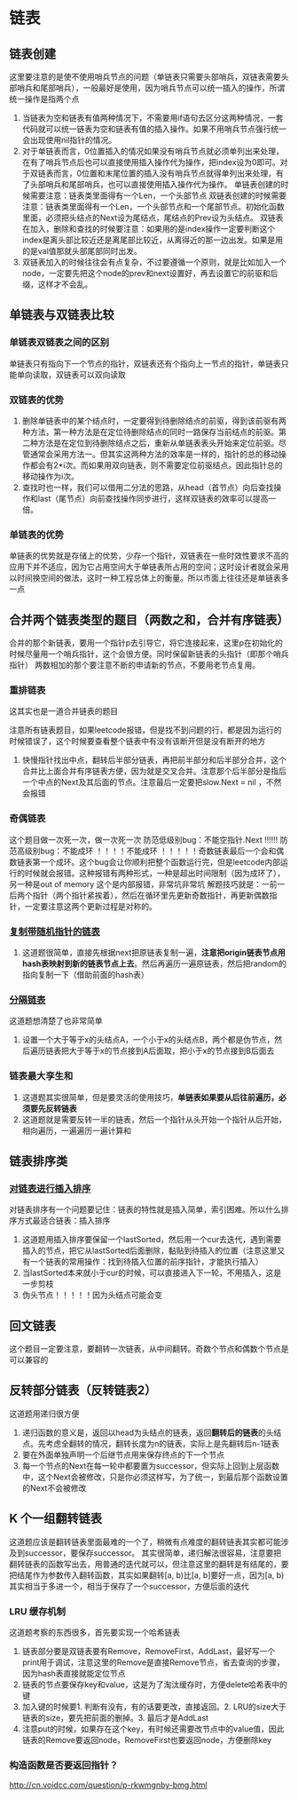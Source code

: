 # 链表

## 链表创建
这里要注意的是使不使用哨兵节点的问题（单链表只需要头部哨兵，双链表需要头部哨兵和尾部哨兵），一般最好是使用，因为哨兵节点可以统一插入的操作，所谓统一操作是指两个点
1. 当链表为空和链表有值两种情况下，不需要用if语句去区分这两种情况，一套代码就可以统一链表为空和链表有值的插入操作。如果不用哨兵节点强行统一会出现使用nil指针的情况。
2. 对于单链表而言，0位置插入的情况如果没有哨兵节点就必须单列出来处理，在有了哨兵节点后也可以直接使用插入操作代为操作，把index设为0即可。对于双链表而言，0位置和末尾位置的插入没有哨兵节点就得单列出来处理，有了头部哨兵和尾部哨兵，也可以直接使用插入操作代为操作。
单链表创建的时候需要注意：链表类里面得有一个Len，一个头部节点
双链表创建的时候需要注意：链表类里面得有一个Len，一个头部节点和一个尾部节点。初始化函数里面，必须把头结点的Next设为尾结点，尾结点的Prev设为头结点。
双链表在加入，删除和查找的时候要注意：如果用的是index操作一定要判断这个index是离头部比较近还是离尾部比较近，从离得近的那一边出发。如果是用的是val值那就头部尾部同时出发。
3. 双链表加入的时候往往会有点复杂，不过要遵循一个原则，就是比如加入一个node，一定要先把这个node的prev和next设置好，再去设置它的前驱和后缀，这样才不会乱。

## 单链表与双链表比较
### 单链表双链表之间的区别
单链表只有指向下一个节点的指针，双链表还有个指向上一节点的指针，单链表只能单向读取，双链表可以双向读取

### 双链表的优势
1. 删除单链表中的某个结点时，一定要得到待删除结点的前驱，得到该前驱有两种方法，第一种方法是在定位待删除结点的同时一路保存当前结点的前驱。第二种方法是在定位到待删除结点之后，重新从单链表表头开始来定位前驱。尽管通常会采用方法一。但其实这两种方法的效率是一样的，指针的总的移动操作都会有2*i次。而如果用双向链表，则不需要定位前驱结点。因此指针总的移动操作为i次。
2. 查找时也一样，我们可以借用二分法的思路，从head（首节点）向后查找操作和last（尾节点）向前查找操作同步进行，这样双链表的效率可以提高一倍。
### 单链表的优势
单链表的优势就是存储上的优势，少存一个指针，双链表在一些时效性要求不高的应用下并不适应，因为它占用空间大于单链表所占用的空间；这时设计者就会采用以时间换空间的做法，这时一种工程总体上的衡量。所以市面上往往还是单链表多一点


## 合并两个链表类型的题目（两数之和，合并有序链表）
合并的那个新链表，要用一个指针p去引导它，将它连接起来，这里p在初始化的时候尽量用一个哨兵指针，这个会很方便。同时保留新链表的头指针（即那个哨兵指针）
两数相加的那个要注意不断的申请新的节点，不要用老节点复用。

### 重排链表

这其实也是一道合并链表的题目

注意所有链表题目，如果leetcode报错，但是找不到问题的行，都是因为运行的时候错误了，这个时候要查看整个链表中有没有该断开但是没有断开的地方

1. 快慢指针找出中点，翻转后半部分链表，再把前半部分和后半部分合并，这个合并比上面合并有序链表方便，因为就是交叉合并。注意那个后半部分是指后一个中点的Next及其后面的节点。注意最后一定要把slow.Next = nil ，不然会报错

### 奇偶链表

这个题目做一次死一次，做一次死一次
防范低级别bug：不能空指针.Next !!!!!!
防范高级别bug：不能成环 ！！！！不能成环 ！！！！！奇数链表最后一个会和偶数链表第一个成环。这个bug会让你顺利把整个函数运行完，但是leetcode内部运行的时候就会报错。这种报错有两种形式，一种是超出时间限制（因为成环了），另一种是out of memory 这个是内部报错，非常坑非常坑
解题技巧就是：一前一后两个指针（两个指针紧挨着），然后在循环里先更新奇数指针，再更新偶数指针，一定要注意这两个更新过程是对称的。

### [复制带随机指针的链表](https://leetcode-cn.com/problems/copy-list-with-random-pointer/)

1.  这道题很简单，直接先根据next把原链表复制一遍，**注意把origin链表节点用hash表映射到新的链表节点上去**。然后再遍历一遍原链表，然后把random的指向复制一下（借助前面的hash表）

### [分隔链表](https://leetcode-cn.com/problems/partition-list/)

这道题想清楚了也非常简单

1. 设置一个大于等于x的头结点A，一个小于x的头结点B，两个都是伪节点，然后遍历链表把大于等于x的节点接到A后面取，把小于x的节点接到B后面去

### 链表最大孪生和
1. 这道题其实很简单，但是要灵活的使用技巧，**单链表如果要从后往前遍历，必须要先反转链表**
2. 这道题就是需要反转一半的链表，然后一个指针从头开始一个指针从后开始，相向遍历，一遍遍历一遍计算和

## 链表排序类

### [对链表进行插入排序](https://leetcode-cn.com/problems/insertion-sort-list/)

对链表排序有一个问题要记住：链表的特性就是插入简单，索引困难。所以什么排序方式最适合链表：插入排序

1. 这道题用插入排序要保留一个lastSorted，然后用一个cur去迭代，遇到需要插入的节点，把它从lastSorted后面删除，黏贴到待插入的位置（注意这里又有一个链表的常用操作：找到待插入位置的前序指针，才能执行插入）
2. 当lastSorted本来就小于cur的时候，可以直接进入下一轮，不用插入，这是一步剪枝
3. 伪头节点！！！！！因为头结点可能会变

## 回文链表
这个题目一定要注意，要翻转一次链表，从中间翻转。奇数个节点和偶数个节点是可以兼容的





## 反转部分链表（反转链表2）
这道题用递归很方便
1. 递归函数的意义是，返回以head为头结点的链表，返回**翻转后的链表**的头结点。先考虑全翻转的情况，翻转长度为n的链表，实际上是先翻转后n-1链表
2. 要在外面单独声明一个后继节点用来保存终点的下一个节点
3. 每一个节点的Next在每一轮中都要置为successor，但实际上回到上层函数中，这个Next会被修改，只是你必须这样写，为了统一，到最后那个函数设置的Next不会被修改

## K 个一组翻转链表
这道题应该是翻转链表里面最难的一个了，稍微有点难度的翻转链表其实都可能涉及到successor，要保存successor。
其实很简单，递归解法很容易，注意要把翻转链表的函数写出去，用普通的迭代就可以，但注意这里的翻转是有结尾的，要把结尾作为参数传入翻转函数，其实如果翻转[a, b)比[a, b]要好一点，因为[a, b)其实相当于多进一个，相当于保存了一个successor，方便后面的迭代


### LRU 缓存机制
这道题考察的东西很多，首先要实现一个哈希链表
1. 链表部分要是双链表要有Remove，RemoveFirst，AddLast，最好写一个print用于调试，注意这里的Remove是直接Remove节点，省去查询的步骤，因为hash表直接就能定位节点
2. 链表的节点要保存key和value，这是为了淘汰缓存时，方便delete哈希表中的键
3. 加入键的时候要1. 判断有没有，有的话要更改，直接返回。2. LRU的size大于链表的size，要先把前面的删掉。3. 最后才是AddLast
4. 注意put的时候，如果存在这个key，有时候还需要改节点中的value值，因此链表的Remove要返回node，RemoveFirst也要返回node，方便删除key


### 构造函数是否要返回指针？
http://cn.voidcc.com/question/p-rkwmgnby-bmg.html